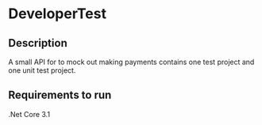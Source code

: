 # DeveloperTest

## Description

A small API for to mock out making payments contains one test project and one unit test project.

## Requirements to run

.Net Core 3.1
